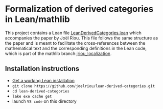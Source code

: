 # Formalization of derived categories in Lean/mathlib

This project contains a Lean file [LeanDerivedCategories.lean](https://github.com/joelriou/lean-derived-categories/blob/main/LeanDerivedCategories.lean)
which accompanies the paper by Joël Riou. This file follows the same structure as the paper and is meant to facilitate the cross-references between the mathematical text and the corresponding definitions in the Lean code, which is part of the mathlib branch [jriou_localization](https://github.com/leanprover-community/mathlib4/pull/4197).

## Installation instructions

* [Get a working Lean installation](https://leanprover-community.github.io/get_started.html)
* `git clone https://github.com/joelriou/lean-derived-categories.git`
* `cd lean-derived-categories`
* `lake exe cache get`
* launch `VS code` on this directory
